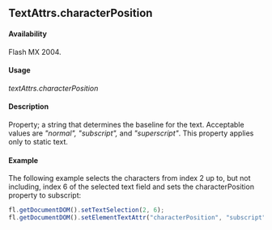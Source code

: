 ## TextAttrs.characterPosition

#### Availability

Flash MX 2004.

#### Usage

*textAttrs.characterPosition*

#### Description

Property; a string that determines the baseline for the text. Acceptable values are *"normal", "subscript",* and *"superscript"*. This property applies only to static text.

#### Example

The following example selects the characters from index 2 up to, but not including, index 6 of the selected text field and sets the characterPosition property to subscript:

```javascript
fl.getDocumentDOM().setTextSelection(2, 6); 
fl.getDocumentDOM().setElementTextAttr("characterPosition", "subscript");

```
